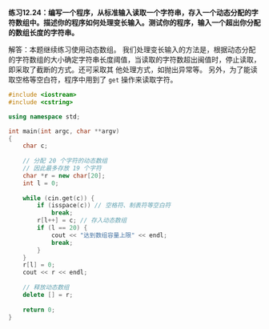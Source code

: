 **练习12.24：编写一个程序，从标准输入读取一个字符串，存入一个动态分配的字符数组中。描述你的程序如何处理变长输入。测试你的程序，输入一个超出你分配的数组长度的字符串。**

解答：本题继续练习使用动态数组。 我们处理变长输入的方法是，根据动态分配的字符数组的大小确定字符串长度阈值，当读取的字符数超出闽值时，停止读取，即采取了截断的方式。还可采取其 他处理方式，如抛出异常等。
另外，为了能读取空格等空白符，程序中用到了 `get` 操作来读取字符。 

```cpp
#include <iostream>
#include <cstring>

using namespace std;

int main(int argc, char **argv)
{
	char c;
	
	// 分配 20 个字符的动态数组
	// 因此最多存放 19 个字符
    char *r = new char[20];
    int l = 0;
    
    while (cin.get(c)) {
        if (isspace(c)) // 空格符、制表符等空白符
            break;
        r[l++] = c;	// 存入动态数组
        if (l == 20) {
            cout << "达到数组容量上限" << endl;
            break;
        }
    }
    r[l] = 0;
    cout << r << endl;
    
    // 释放动态数组
    delete [] = r;
    
    return 0;
}
```